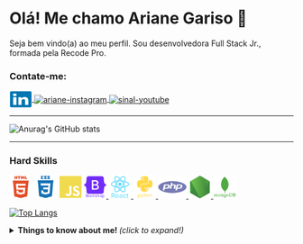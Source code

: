 <h1>Olá! Me chamo Ariane Gariso 👋</h1> 

Seja bem vindo(a) ao meu perfil. Sou desenvolvedora Full Stack Jr., formada pela Recode Pro. 

<h3>Contate-me:</h3>


<a href="https://www.linkedin.com/in/arianegariso/" target="blank">
<img align="center" alt="ariane-linkedin" height="30" width="40" src="https://raw.githubusercontent.com/devicons/devicon/master/icons/linkedin/linkedin-original.svg" style="max-width:100%;">
</a>
<a href="https://www.instagram.com/arianegarisocantora" target="blank">
<img align="center" alt="ariane-instagram" height="30" width="40" src="https://www.flaticon.com/svg/vstatic/svg/1384/1384063.svg?token=exp=1615474715~hmac=7ac9703e9e0942754005968d76e471f5" style="max-width:100%;">
</a>
<a href="https://youtu.be/QfOh28iCZzQ" target="blank">
<img align="center" alt="sinal-youtube" height="30" width="40" src="https://www.flaticon.com/svg/vstatic/svg/185/185983.svg?token=exp=1615474979~hmac=7baa64e0b7dd3a8bb83850233c1379c5" style="max-width:100%;">
</a>

<br>

<hr>

![Anurag's GitHub stats](https://github-readme-stats.vercel.app/api?username=Arigariso&show_icons=true&theme=merko)

<hr>

<h3>Hard Skills</h3>

<a href="#" target="blank">
<img src="https://raw.githubusercontent.com/devicons/devicon/master/icons/html5/html5-plain-wordmark.svg" alt="html" width="40" height="40" style="max-width:100%;"></img></a>

<a href="#" target="blank">
<img src="https://raw.githubusercontent.com/devicons/devicon/master/icons/css3/css3-plain-wordmark.svg" alt="css" height="40" width="40" height="40" style="max-width:100%;"></img></a>

<a href="#" target="blank">
<img src="https://raw.githubusercontent.com/devicons/devicon/master/icons/javascript/javascript-plain.svg" alt="java-script" width="40" height="40" style="max-width:100%;"></img></a>

<a href="#" target="blank">
<img src="https://raw.githubusercontent.com/devicons/devicon/master/icons/bootstrap/bootstrap-plain-wordmark.svg" alt="bootstrap"  width="40" height="40" style="max-width:100%;">
</img></a>

<a href="#" target="blank">
<img src="https://raw.githubusercontent.com/devicons/devicon/master/icons/react/react-original-wordmark.svg" alt="react" width="40" height="40" style="max-width:100%;">
</img></a>

<a href="#" target="blank">
<img src="https://raw.githubusercontent.com/devicons/devicon/master/icons/python/python-plain-wordmark.svg" alt="python" width="40" height="40" style="max-width:100%;">
</img></a>

<a href="#" target="blank">
<img width="50" src="https://raw.githubusercontent.com/devicons/devicon/master/icons/php/php-plain.svg" alt="php" width="40" height="40" style="max-width:100%;"></img>
</img></a>

<a href="#" target="blank">
<img src="https://raw.githubusercontent.com/devicons/devicon/master/icons/nodejs/nodejs-original.svg" alt="nodejs" width="40" height="40" style="max-width:100%;"></img>
</img></a>

<a href="#" target="blank">
<img src="https://raw.githubusercontent.com/devicons/devicon/master/icons/mongodb/mongodb-plain-wordmark.svg" alt="mongodb" width="40" height="40" style="max-width:100%;"></img></a>


[![Top Langs](https://github-readme-stats.vercel.app/api/top-langs/?username=Arigariso)](https://github.com/Arigariso/github-readme-stats)

<details>
  <summary> <b> Things to know about me! </b> <i>(click to expand!)</i> </summary>
  
 <br>
  testando
  
</details>

